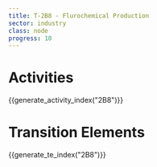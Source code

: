 ```yaml
---
title: T-2B8 - Flurochemical Production
sector: industry
class: node
progress: 10
---
```


# Activities

{{generate_activity_index("2B8")}}


# Transition Elements

{{generate_te_index("2B8")}}






